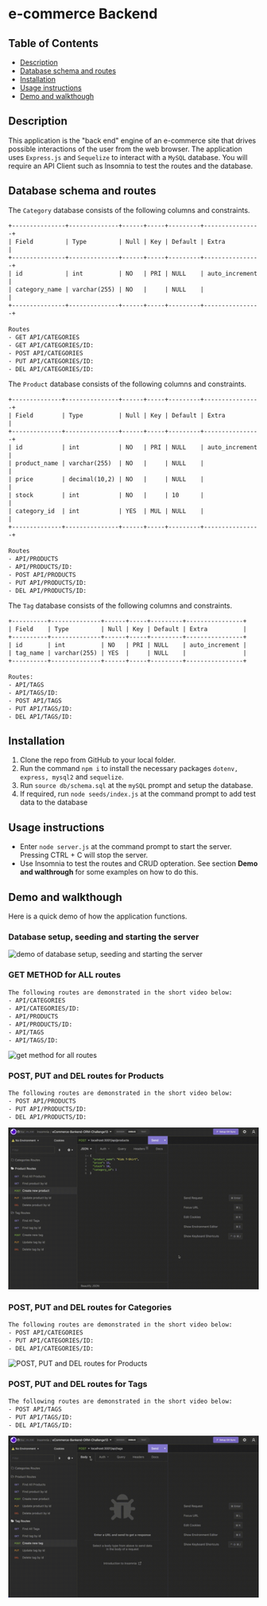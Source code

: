 # e-commerce Backend

## Table of Contents
- [Description](description)
- [Database schema and routes](database-schema-routes)
- [Installation](installation)
- [Usage instructions](usage-instructions)
- [Demo and walkthough](demo-walkthough)


## Description
This application is the "back end" engine of an e-commerce site that drives possible interactions of the user from the web browser. The application uses `Express.js` and `Sequelize` to interact with a `MySQL` database. You will require an API Client such as Insomnia to test the routes and the database.



## Database schema and routes
The `Category` database consists of the following columns and constraints. 
```
+---------------+--------------+------+-----+---------+----------------+
| Field         | Type         | Null | Key | Default | Extra          |
+---------------+--------------+------+-----+---------+----------------+
| id            | int          | NO   | PRI | NULL    | auto_increment |
| category_name | varchar(255) | NO   |     | NULL    |                |
+---------------+--------------+------+-----+---------+----------------+

Routes
- GET API/CATEGORIES
- GET API/CATEGORIES/ID:
- POST API/CATEGORIES
- PUT API/CATEGORIES/ID:
- DEL API/CATEGORIES/ID:
```
The `Product` database consists of the following columns and constraints. 
```
+--------------+---------------+------+-----+---------+----------------+
| Field        | Type          | Null | Key | Default | Extra          |
+--------------+---------------+------+-----+---------+----------------+
| id           | int           | NO   | PRI | NULL    | auto_increment |
| product_name | varchar(255)  | NO   |     | NULL    |                |
| price        | decimal(10,2) | NO   |     | NULL    |                |
| stock        | int           | NO   |     | 10      |                |
| category_id  | int           | YES  | MUL | NULL    |                |
+--------------+---------------+------+-----+---------+----------------+

Routes
- API/PRODUCTS
- API/PRODUCTS/ID:
- POST API/PRODUCTS
- PUT API/PRODUCTS/ID:
- DEL API/PRODUCTS/ID:
```

The `Tag` database consists of the following columns and constraints. 
```
+----------+--------------+------+-----+---------+----------------+
| Field    | Type         | Null | Key | Default | Extra          |
+----------+--------------+------+-----+---------+----------------+
| id       | int          | NO   | PRI | NULL    | auto_increment |
| tag_name | varchar(255) | YES  |     | NULL    |                |
+----------+--------------+------+-----+---------+----------------+

Routes:
- API/TAGS
- API/TAGS/ID:
- POST API/TAGS
- PUT API/TAGS/ID:
- DEL API/TAGS/ID:
```
## Installation
1. Clone the repo from GitHub to your local folder.
2. Run the command `npm i` to install the necessary packages `dotenv, express, mysql2` and `sequelize`.
3. Run `source db/schema.sql` at the `mySQL` prompt and setup the database.
4. If required, run `node seeds/index.js` at the command prompt to add test data to the database

## Usage instructions
- Enter `node server.js` at the command prompt to start the server. Pressing CTRL + C will stop the server.
- Use Insomnia to test the routes and CRUD opteration. See section **Demo and walthrough** for some examples on how to do this.

## Demo and walkthough
Here is a quick demo of how the application functions.
### Database setup, seeding and starting the server
![demo of database setup, seeding and starting the server](./images/ORM13_eCommerceBackend-DB-Demo.gif)
### GET METHOD for ALL routes
```
The following routes are demonstrated in the short video below:
- API/CATEGORIES
- API/CATEGORIES/ID:
- API/PRODUCTS
- API/PRODUCTS/ID:
- API/TAGS
- API/TAGS/ID:
```
![get method for all routes](./images/ORM13_All-Get-routes-demo.gif)

### POST, PUT and DEL routes for Products
```
The following routes are demonstrated in the short video below:
- POST API/PRODUCTS
- PUT API/PRODUCTS/ID:
- DEL API/PRODUCTS/ID:
```
![POST, PUT and DEL routes for Products](./images/ORM13_Product-operations-demo.gif)

### POST, PUT and DEL routes for Categories
```
The following routes are demonstrated in the short video below:
- POST API/CATEGORIES
- PUT API/CATEGORIES/ID:
- DEL API/CATEGORIES/ID:
```
![POST, PUT and DEL routes for Products](./images/ORM13_Categories-operations-demo.gif)

### POST, PUT and DEL routes for Tags
```
The following routes are demonstrated in the short video below:
- POST API/TAGS
- PUT API/TAGS/ID:
- DEL API/TAGS/ID:
```
![POST, PUT and DEL routes for Tags](./images/ORM13_Tags-operations-demo.gif)
